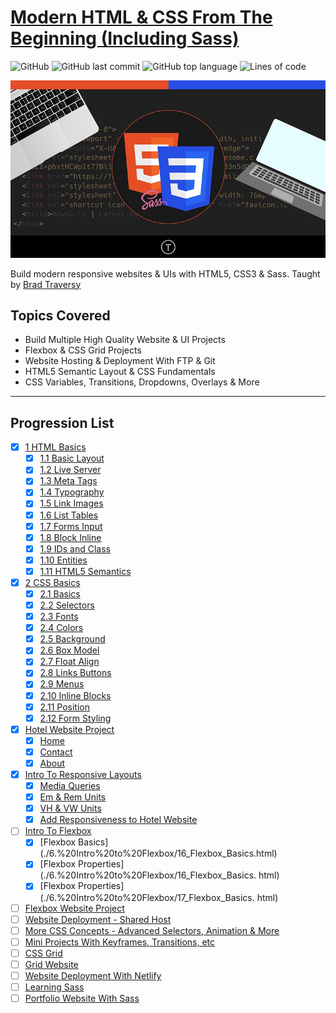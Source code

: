 # [Modern HTML & CSS From The Beginning (Including Sass)](https://www.udemy.com/course/modern-html-css-from-the-beginning)
![GitHub](https://img.shields.io/github/license/Sagyam/Modern-HTML-CSS-From-The-Beginning?style=for-the-badge)
![GitHub last commit](https://img.shields.io/github/last-commit/Sagyam/Modern-HTML-CSS-From-The-Beginning?style=for-the-badge)
![GitHub top language](https://img.shields.io/github/languages/top/Sagyam/Modern-HTML-CSS-From-The-Beginning?style=for-the-badge)
![Lines of code](https://img.shields.io/tokei/lines/github/Sagyam/Modern-HTML-CSS-From-The-Beginning?style=for-the-badge)

![Image](./1.%20Introduction/Modern-HTML-CSS-From-The-Beginning-Including-Sass.jpg)

Build modern responsive websites &amp; UIs with HTML5, CSS3 &amp; Sass.
Taught by [Brad Traversy](https://www.traversymedia.com/)

## Topics Covered

- Build Multiple High Quality Website & UI Projects
- Flexbox & CSS Grid Projects
- Website Hosting & Deployment With FTP & Git
- HTML5 Semantic Layout & CSS Fundamentals
- CSS Variables, Transitions, Dropdowns, Overlays & More

---

## Progression List

- [x] [1 HTML Basics](01-introduction)
  - [x] [1.1 Basic Layout](2.%20HTML%20Basics/1.1%20htmlsandbox_starter/htmlsandbox_starter/01_basic_layout.html)
  - [x] [1.2 Live Server](./2.%20HTML%20Basics/1.1%20htmlsandbox_starter/htmlsandbox_starter/02_live_server.html)
  - [x] [1.3 Meta Tags](2.%20HTML%20Basics/1.1%20htmlsandbox_starter/htmlsandbox_starter/03_meta_tags.html)
  - [x] [1.4 Typography](2.%20HTML%20Basics/1.1%20htmlsandbox_starter/htmlsandbox_starter/04_typography.html)
  - [x] [1.5 Link Images](2.%20HTML%20Basics/1.1%20htmlsandbox_starter/htmlsandbox_starter/05_link_images.html)
  - [x] [1.6 List Tables](2.%20HTML%20Basics/1.1%20htmlsandbox_starter/htmlsandbox_starter/06_lists_tables.html)
  - [x] [1.7 Forms Input](2.%20HTML%20Basics/1.1%20htmlsandbox_starter/htmlsandbox_starter/07_forms_input.html)
  - [x] [1.8 Block Inline](./2.%20HTML%20Basics/1.1%20htmlsandbox_starter/htmlsandbox_starter/08_block_inline.html)
  - [x] [1.9 IDs and Class](./2.%20HTML%20Basics/1.1%20htmlsandbox_starter/htmlsandbox_starter/09_ids_class.html)
  - [x] [1.10 Entities](./2.%20HTML%20Basics/1.1%20htmlsandbox_starter/htmlsandbox_starter/10_entities.html)
  - [x] [1.11 HTML5 Semantics](2.%20HTML%20Basics/1.1%20htmlsandbox_starter/htmlsandbox_starter/11_html5_semantics.html)
- [x] [2 CSS Basics](02-html-basics)
  - [x] [2.1 Basics](./3.%20CSS%20Basics/1.1%20csssandbox_starter/01_basic.html)
  - [x] [2.2 Selectors](3.%20CSS%20Basics/1.1%20csssandbox_starter/02_selectors.html)
  - [x] [2.3 Fonts](3.%20CSS%20Basics/1.1%20csssandbox_starter/03_fonts.html)
  - [x] [2.4 Colors](./3.%20CSS%20Basics/1.1%20csssandbox_starter/04_colors.html)
  - [x] [2.5 Background](./3.%20CSS%20Basics/1.1%20csssandbox_starter/05_backgrounds_borders.html)
  - [x] [2.6 Box Model](./3.%20CSS%20Basics/1.1%20csssandbox_starter/06_box_model.html)
  - [x] [2.7 Float Align](./3.%20CSS%20Basics/1.1%20csssandbox_starter/07_float_align.html)
  - [x] [2.8 Links Buttons](./3.%20CSS%20Basics/1.1%20csssandbox_starter/08_links_buttons.html)
  - [x] [2.9 Menus](./3.%20CSS%20Basics/1.1%20csssandbox_starter/09_menus.html)
  - [x] [2.10 Inline Blocks](./3.%20CSS%20Basics/1.1%20csssandbox_starter/10_inline_block.html)
  - [x] [2.11 Position](./3.%20CSS%20Basics/1.1%20csssandbox_starter/11_position.html)
  - [x] [2.12 Form Styling](3.%20CSS%20Basics/1.1%20csssandbox_starter/12_form_styling.html)
- [x] [Hotel Website Project](./4.%20Hotel%20Website/index.html)
  - [x] [Home](./4.%20Hotel%20Website/index.html)
  - [x] [Contact](./4.%20Hotel%20Website/contact.html)
  - [x] [About](./4.%20Hotel%20Website/about.html)
- [x] [Intro To Responsive Layouts](04-responsive-layouts)
  - [x] [Media Queries](./5.%20Intro%20To%20Responsive%20Layouts/csssandbox/13_media_queries.html)
  - [x] [Em & Rem Units](./5.%20Intro%20To%20Responsive%20Layouts/csssandbox/14_em_rem_html)
  - [x] [VH & VW Units](./5.%20Intro%20To%20Responsive%20Layouts/csssandbox/15_vh_vw.html)
  - [x] [Add Responsiveness to Hotel Website](./5.%20Intro%20To%20Responsive%20Layouts/5.1%20hotel_website_responsive/index.html)
- [ ] [Intro To Flexbox](06-flexbox)
  - [x] [Flexbox Basics] (./6.%20Intro%20to%20Flexbox/16_Flexbox_Basics.html)
  - [x] [Flexbox Properties](./6.%20Intro%20to%20Flexbox/16_Flexbox_Basics.
        html)
  - [x] [Flexbox Properties](./6.%20Intro%20to%20Flexbox/17_Flexbox_Basics.
        html)
- [ ] [Flexbox Website Project](#)
- [ ] [Website Deployment - Shared Host](06-website-deployment)
- [ ] [More CSS Concepts - Advanced Selectors, Animation & More](07-more-css-concepts)
- [ ] [Mini Projects With Keyframes, Transitions, etc](#)
- [ ] [CSS Grid](08-css-grid)
- [ ] [Grid Website](#)
- [ ] [Website Deployment With Netlify](09-website-deployment-with-netlify)
- [ ] [Learning Sass](10-learning-sass)
- [ ] [Portfolio Website With Sass](#)
